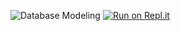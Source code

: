 ![](https://media.prod.mdn.mozit.cloud/attachments/2017/11/23/15645/35d66c5c2851010d3860b38e852593eb/Library%20Website%20-%20Mongoose_Express.png 'Database Modeling')
[![Run on Repl.it](https://repl.it/badge/github/zherar7ordoya/mdn-local-library)](https://repl.it/github/zherar7ordoya/mdn-local-library)